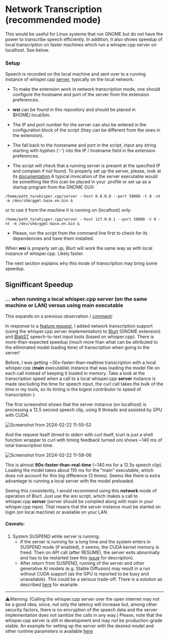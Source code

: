 # Network Transcription (recommended mode)
This would be useful for Linux systems that run GNOME but do not have the power to transcribe speech efficiently.
In addition, it also shows speedup of local transcription on faster machines which run a whisper.cpp server on localhost. See below.

### Setup
Speech is recorded on the local machine and sent over to a running instance of whisper.cpp [server](https://github.com/ggerganov/whisper.cpp/tree/master/examples/server), typically on the local network.

* To make the extension work in network transcription mode, one should configure the hostname and port of the server from the extension preferences.

* **wsi** can be found in this repository and should be placed in $HOME/.local/bin. 

* The IP and port number for the server can also be entered in the configuration block of the script (they can be different from the ones in the extension).
* The fall back to the hostaname and port in the script, input any string starting with hyphen ('-') into the IP / hostname field in the extension preferences. 

* The script will check that a running server is present at the specified IP and complain if not found. To properly set up the server, please, look at its [documentation](https://github.com/ggerganov/whisper.cpp/tree/master/examples/server)
A typical invocation of the server executable would be something like this (can be placed in your .profile or set up as a startup program from the GNOME GUI):
```
/home/path_to/whisper.cpp/server --host 0.0.0.0 --port 58080 -t 8 -nt -m /dev/shm/ggml-base.en.bin &
```
or to use it from the machine it is running on (localhost) only:

```
/home/path_to/whisper.cpp/server --host 127.0.0.1 --port 58080 -t 8 -nt -m /dev/shm/ggml-base.en.bin &
```

* Please, run the script from the command line first to check for its dependencies and have them installed.

When **wsi** is properly set up, Blurt will work the same way as with local instance of whisper.cpp. Likely faster.

The next section explains why this mode of transcription may bring some speedup.

## Signifficant Speedup
### ... when running a local whisper.cpp server (on the same machine or LAN) versus using main executable

This expands on a previous observation / [comment](https://github.com/ggerganov/whisper.cpp/discussions/1706#discussioncomment-8559750):

In response to a [feature request](https://github.com/QuantiusBenignus/Blurt/issues/4), I added network transcription support (using the whisper.cpp server implementation) to [Blurt](https://github.com/QuantiusBenignus/blurt) (GNOME extension) and [BlahST](https://github.com/QuantiusBenignus/BlahST) speech-to-text input tools (based on whisper.cpp). 
There is more-than-expected speedup (much more than what can be attributed to the elliminated model loading time) of transcription when going to the server!

Before, I was getting ~30x-faster-than-realtime transcription with a local whisper.cpp (**main** executable) instance that was loading the model file on each call instead of keeping it loaded in memory.
Take a look at the transcription speed when a call to a local whisper.cpp **server** instance is made (excluding the time for speech input, the curl call takes the bulk of the time in my tools, so its timing is the bigest contributor to speed of transcription ):

The first screenshot shows that the server instance (on localhost) is processing a 12.5 second speech clip, using 8 threads and assisted by GPU with CUDA:

![Screenshot from 2024-02-22 11-55-52](https://github.com/QuantiusBenignus/blurt/assets/120202899/0e601ea2-9743-42e3-b7b5-f1cd0ca96351)


And the request itself (timed to stderr with curl itself, tcurl is just a shell function wrapper to curl with timing feedback turned on) shows ~140 ms of total transcription time:

![Screenshot from 2024-02-22 11-58-06](https://github.com/QuantiusBenignus/blurt/assets/120202899/6f0b352a-b8dd-424d-a3e9-9727dd4ba4eb)


This is almost **90x-faster-than-real-time** (~140 ms for a 12.5s speech clip). Loading the model takes about 110 ms for the "main" executable, which does not account for this big difference (3 times).
Seems like there is extra advantage to running a local server with the model preloaded.

Seeing this consistently, I would recommend using this **network** mode of operation of Blurt. 
Just use the wsi script, which makes a call to whisper.cpp **server** (server should be compiled along with main in your whisper.cpp repo).
That means that the server instance must be started on login (on local machine) or available on your LAN.

##### Caveats:

1. System SUSPEND while server is running. 
   - If the server is running for a long time and the system enters in SUSPEND mode (if enabled), it seems, the CUDA kernel memory is freed. Then on API call (after RESUME), the server exits abnormally and has to be restarted (see this [issue](https://github.com/ggerganov/whisper.cpp/issues/1991#issue-2204120607) for description).  
   - After return from SUSPEND, running of the server and other generative AI models (e.g. Stable Diffusion) may result in a run without CUDA support (as the GPU is reported to be busy and unavailable). This could be a serious trade-off. There is a solution as described [here](https://askubuntu.com/questions/1228423/how-do-i-fix-cuda-breaking-after-suspend) for example. 
---
⚠️Warning: (Calling the whisper.cpp server over the open internet may not be a good idea, since, not only the latency will increase but, among other security factors, there is no encryption of the speech data and the server implementation does not sanitize the calls in any way.)
Please, note that the whisper.cpp server is still in development and may not be production-grade stable. 
An example for setting up the server with the desired model and other runtime parameters is available [here](https://github.com/ggerganov/whisper.cpp/tree/master/examples/server)
